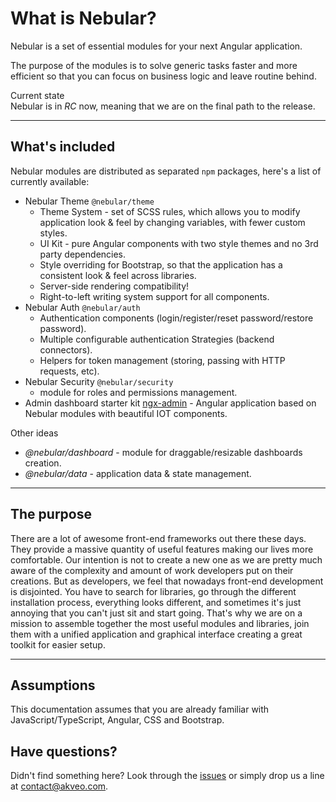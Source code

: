 # What is Nebular?

Nebular is a set of essential modules for your next Angular application.

The purpose of the modules is to solve generic tasks faster and more efficient so that you can focus on business logic and leave routine behind.

<div class="note note-info">
  <div class="note-title">Current state</div>
  <div class="note-body">
    Nebular is in <i>RC</i> now, meaning that we are on the final path to the release.
  </div>
</div>
<hr>

## What's included

Nebular modules are distributed as separated `npm` packages, here's a list of currently available:

- Nebular Theme `@nebular/theme`
  - Theme System - set of SCSS rules, which allows you to modify application look & feel by changing variables, with fewer custom styles.
  - UI Kit - pure Angular components with two style themes and no 3rd party dependencies.
  - Style overriding for Bootstrap, so that the application has a consistent look & feel across libraries.
  - Server-side rendering compatibility!
  - Right-to-left writing system support for all components.
- Nebular Auth `@nebular/auth`
  - Authentication components (login/register/reset password/restore password).
  - Multiple configurable authentication Strategies (backend connectors).
  - Helpers for token management (storing, passing with HTTP requests, etc).
- Nebular Security `@nebular/security` 
  - module for roles and permissions management.
- Admin dashboard starter kit <a href="https://github.com/akveo/ngx-admin" target="_blank">ngx-admin</a> - Angular application based on Nebular modules with beautiful IOT components.

Other ideas
- *@nebular/dashboard* - module for draggable/resizable dashboards creation.
- *@nebular/data* - application data & state management.
<hr>

## The purpose

There are a lot of awesome front-end frameworks out there these days. 
They provide a massive quantity of useful features making our lives more comfortable. 
Our intention is not to create a new one as we are pretty much aware of the complexity and amount of work developers put on their creations. 
But as developers, we feel that nowadays front-end development is disjointed. 
You have to search for libraries, go through the different installation process, everything looks different, and sometimes it's just annoying that you can't just sit and start going. 
That's why we are on a mission to assemble together the most useful modules and libraries, join them with a unified application and graphical interface creating a great toolkit for easier setup.
<hr>

## Assumptions

This documentation assumes that you are already familiar with JavaScript/TypeScript, Angular, CSS and Bootstrap.

## Have questions?
Didn't find something here? Look through the <a href="https://github.com/akveo/nebular/issues" target="_blank">issues</a> or simply drop us a line at <a href="mailto:contact@akveo.com">contact@akveo.com</a>.
